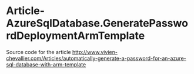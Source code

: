 # Article-AzureSqlDatabase.GeneratePasswordDeploymentArmTemplate
Source code for the article http://www.vivien-chevallier.com/Articles/automatically-generate-a-password-for-an-azure-sql-database-with-arm-template
